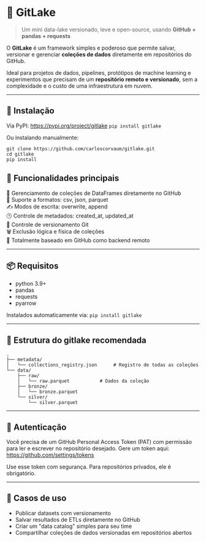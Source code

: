 # 🐙 GitLake

> Um mini data-lake versionado, leve e open-source, usando **GitHub + pandas + requests**

O **GitLake** é um framework simples e poderoso que permite salvar, versionar e gerenciar **coleções de dados** diretamente em repositórios do GitHub.

Ideal para projetos de dados, pipelines, protótipos de machine learning e experimentos que precisam de um **repositório remoto e versionado**, sem a complexidade e o custo de uma infraestrutura em nuvem.

---

## 🚀 Instalação

Via PyPI: https://pypi.org/project/gitlake
``pip install gitlake``

Ou instalando manualmente:

``git clone https://github.com/carloscorvaum/gitlake.git``
<br>
``cd gitlake``
<br>
``pip install``

## 🧠 Funcionalidades principais <br>

📁 Gerenciamento de coleções de DataFrames diretamente no GitHub <br>
💾 Suporte a formatos: csv, json, parquet <br>
✍️ Modos de escrita: overwrite, append <br>
🕒 Controle de metadados: created_at, updated_at <br>
🔐 Controle de versionamento Git <br>
🗑️ Exclusão lógica e física de coleções <br>
🔄 Totalmente baseado em GitHub como backend remoto <br>

---

## 📦 Requisitos

- python 3.9+ <br>
- pandas <br>
- requests <br>
- pyarrow <br>

Instalados automaticamente via:
``pip install gitlake``

---

## 📁 Estrutura do gitlake recomendada

```
.
├── metadata/
│   └── collections_registry.json      # Registro de todas as coleções
└── data/
    ├── raw/
    │   └── raw.parquet           # Dados da coleção
    ├── bronze/
    │   └── bronze.parquet
    └── silver/
        └── silver.parquet
```

---

## 🔐 Autenticação

Você precisa de um GitHub Personal Access Token (PAT) com permissão para ler e escrever no repositório desejado.
Gere um token aqui:
https://github.com/settings/tokens

Use esse token com segurança. Para repositórios privados, ele é obrigatório.

---

## 🧪 Casos de uso

- Publicar datasets com versionamento
- Salvar resultados de ETLs diretamente no GitHub
- Criar um "data catalog" simples para seu time
- Compartilhar coleções de dados versionadas em repositórios abertos
